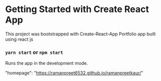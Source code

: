 # Getting Started with Create React App

This project was bootstrapped with Create-React-App
Portfolio app built using react js


### `yarn start` or `npm start`

Runs the app in the development mode.

"homepage": "https://ramanpreet6532.github.io/ramanpreetkaur/"
